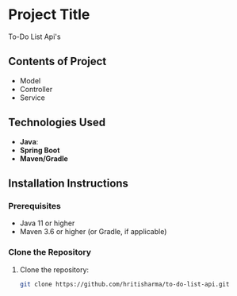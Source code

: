 # Project Title

To-Do List Api's

## Contents of Project

- Model
- Controller
- Service

## Technologies Used

- **Java**: 
- **Spring Boot**
- **Maven/Gradle**

## Installation Instructions

### Prerequisites
- Java 11 or higher
- Maven 3.6 or higher (or Gradle, if applicable)

### Clone the Repository
1. Clone the repository:
   ```bash
   git clone https://github.com/hritisharma/to-do-list-api.git
